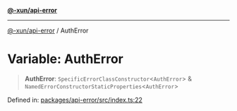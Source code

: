 [**@-xun/api-error**](../README.md)

***

[@-xun/api-error](../README.md) / AuthError

# Variable: AuthError

> **AuthError**: `SpecificErrorClassConstructor`\<`AuthError`\> & `NamedErrorConstructorStaticProperties`\<`AuthError`\>

Defined in: [packages/api-error/src/index.ts:22](https://github.com/Xunnamius/api-utils/blob/76aaa5b4cce48ea0bcd85fb368375b4a88bfa80f/packages/api-error/src/index.ts#L22)
